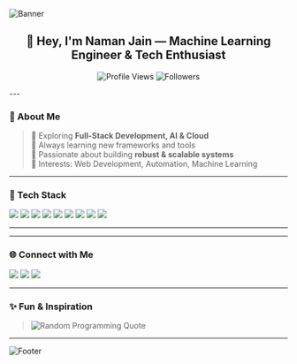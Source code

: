 ![Banner](https://capsule-render.vercel.app/api?type=waving&color=0:FF416C,100:FF4B2B&height=250&section=header&text=Naman%20Jain&fontSize=60&fontColor=ffffff&animation=fadeIn)

<h2 align="center">👋 Hey, I'm Naman Jain — Machine Learning Engineer & Tech Enthusiast</h2>

<p align="center">
  <img src="https://komarev.com/ghpvc/?username=namanabbad02&color=blueviolet&style=for-the-badge" alt="Profile Views" />
  <img src="https://img.shields.io/github/followers/namanabbad02?label=Followers&style=for-the-badge" alt="Followers" />
</p>
---

### 🧠 About Me
> 🔭 Exploring **Full-Stack Development, AI & Cloud**  
> 🌱 Always learning new frameworks and tools  
> 💼 Passionate about building **robust & scalable systems**  
> 🎯 Interests: Web Development, Automation, Machine Learning

---

### 🧰 Tech Stack
<p>
  <img src="https://img.shields.io/badge/-React-61DAFB?style=for-the-badge&logo=react&logoColor=000" />
  <img src="https://img.shields.io/badge/-Next.js-000000?style=for-the-badge&logo=next.js&logoColor=fff" />
  <img src="https://img.shields.io/badge/-Node.js-339933?style=for-the-badge&logo=node.js&logoColor=fff" />
  <img src="https://img.shields.io/badge/-Express-000000?style=for-the-badge&logo=express" />
  <img src="https://img.shields.io/badge/-MySQL-4479A1?style=for-the-badge&logo=mysql&logoColor=fff" />
  <img src="https://img.shields.io/badge/-Docker-2496ED?style=for-the-badge&logo=docker" />
  <img src="https://img.shields.io/badge/-Git-F05032?style=for-the-badge&logo=git" />
  <img src="https://img.shields.io/badge/-TailwindCSS-06B6D4?style=for-the-badge&logo=tailwind-css&logoColor=fff" />
  <img src="https://img.shields.io/badge/-Python-3776AB?style=for-the-badge&logo=python" />
</p>

---

---

### 🌐 Connect with Me
<p>
  <a href="https://www.linkedin.com/in/namanabbad02/" target="_blank"><img src="https://img.shields.io/badge/-LinkedIn-0077B5?style=for-the-badge&logo=linkedin&logoColor=fff" /></a>
  <a href="https://twitter.com/yourhandle" target="_blank"><img src="https://img.shields.io/badge/-Twitter-1DA1F2?style=for-the-badge&logo=twitter&logoColor=fff" /></a>
  <a href="mailto:your_email@gmail.com"><img src="https://img.shields.io/badge/-Email-D14836?style=for-the-badge&logo=gmail&logoColor=fff" /></a>
</p>

---

### ✨ Fun & Inspiration
> ![Random Programming Quote](https://quotes-github-readme.vercel.app/api?type=horizontal&theme=radical)

---

<!-- Bottom Waves -->
![Footer](https://capsule-render.vercel.app/api?type=waving&color=0:FF416C,100:FF4B2B&height=150&section=footer)
